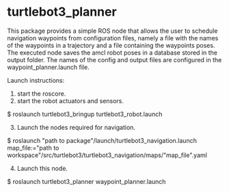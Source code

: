 # turtlebot3_planner

This package provides a simple ROS node that allows the user to schedule navigation waypoints from configuration files, namely a file with the names of the waypoints in a trajectory and a file containing the waypoints poses. The executed node saves the amcl robot poses in a database stored in the output folder. The names of the config and output files are configured in the waypoint_planner.launch file.

Launch instructions:

1. start the roscore.
2. start the robot actuators and sensors.

$ roslaunch turtlebot3_bringup turtlebot3_robot.launch

3. Launch the nodes required for navigation.

$ roslaunch "path to package"/launch/turtlebot3_navigation.launch map_file:="path to workspace"/src/turtlebot3/turtlebot3_navigation/maps/"map_file".yaml

4. Launch this node.

$ roslaunch turtlebot3_planner waypoint_planner.launch
